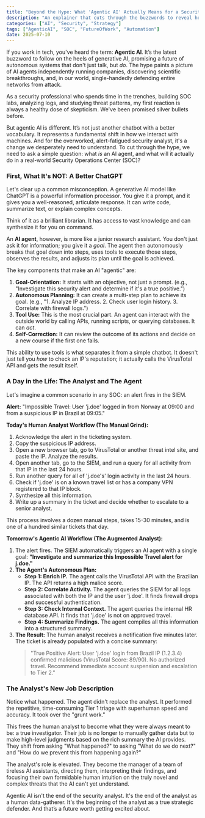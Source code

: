 ```yaml
---
title: "Beyond the Hype: What 'Agentic AI' Actually Means for a Security Analyst"
description: "An explainer that cuts through the buzzwords to reveal how autonomous AI agents will actually change the day-to-day job of a security analyst."
categories: ["AI", "Security", "Strategy"]
tags: ["AgenticAI", "SOC", "FutureOfWork", "Automation"]
date: 2025-07-10
---
```


If you work in tech, you've heard the term: **Agentic AI**. It’s the latest buzzword to follow on the heels of generative AI, promising a future of autonomous systems that don't just talk, but *do*. The hype paints a picture of AI agents independently running companies, discovering scientific breakthroughs, and, in our world, single-handedly defending entire networks from attack.

As a security professional who spends time in the trenches, building SOC labs, analyzing logs, and studying threat patterns, my first reaction is always a healthy dose of skepticism. We've been promised silver bullets before.

But agentic AI is different. It’s not just another chatbot with a better vocabulary. It represents a fundamental shift in how we interact with machines. And for the overworked, alert-fatigued security analyst, it's a change we desperately need to understand. To cut through the hype, we need to ask a simple question: what *is* an AI agent, and what will it actually do in a real-world Security Operations Center (SOC)?

### First, What It's NOT: A Better ChatGPT

Let's clear up a common misconception. A generative AI model like ChatGPT is a powerful information processor. You give it a prompt, and it gives you a well-reasoned, articulate response. It can write code, summarize text, or explain complex concepts.

Think of it as a brilliant librarian. It has access to vast knowledge and can synthesize it for you on command.

An **AI agent**, however, is more like a junior research assistant. You don't just ask it for information; you give it a *goal*. The agent then autonomously breaks that goal down into steps, uses tools to execute those steps, observes the results, and adjusts its plan until the goal is achieved.

The key components that make an AI "agentic" are:

1.  **Goal-Orientation:** It starts with an objective, not just a prompt. (e.g., "Investigate this security alert and determine if it's a true positive.")
2.  **Autonomous Planning:** It can create a multi-step plan to achieve its goal. (e.g., "1. Analyze IP address. 2. Check user login history. 3. Correlate with firewall logs.")
3.  **Tool Use:** This is the most crucial part. An agent can interact with the outside world by calling APIs, running scripts, or querying databases. It can *act*.
4.  **Self-Correction:** It can review the outcome of its actions and decide on a new course if the first one fails.

This ability to use tools is what separates it from a simple chatbot. It doesn't just tell you *how* to check an IP's reputation; it actually calls the VirusTotal API and gets the result itself.

### A Day in the Life: The Analyst and The Agent

Let's imagine a common scenario in any SOC: an alert fires in the SIEM.

**Alert:** "Impossible Travel: User 'j.doe' logged in from Norway at 09:00 and from a suspicious IP in Brazil at 09:05."

**Today's Human Analyst Workflow (The Manual Grind):**
1.  Acknowledge the alert in the ticketing system.
2.  Copy the suspicious IP address.
3.  Open a new browser tab, go to VirusTotal or another threat intel site, and paste the IP. Analyze the results.
4.  Open another tab, go to the SIEM, and run a query for all activity from that IP in the last 24 hours.
5.  Run another query for all of 'j.doe's' login activity in the last 24 hours.
6.  Check if 'j.doe' is on a known travel list or has a company VPN registered to that IP block.
7.  Synthesize all this information.
8.  Write up a summary in the ticket and decide whether to escalate to a senior analyst.

This process involves a dozen manual steps, takes 15-30 minutes, and is one of a hundred similar tickets that day.

**Tomorrow's Agentic AI Workflow (The Augmented Analyst):**
1.  The alert fires. The SIEM automatically triggers an AI agent with a single goal: **"Investigate and summarize this Impossible Travel alert for j.doe."**
2.  **The Agent's Autonomous Plan:**
    *   **Step 1: Enrich IP.** The agent calls the VirusTotal API with the Brazilian IP. The API returns a high malice score.
    *   **Step 2: Correlate Activity.** The agent queries the SIEM for all logs associated with both the IP and the user 'j.doe'. It finds firewall drops and successful authentication.
    *   **Step 3: Check Internal Context.** The agent queries the internal HR database API. It finds that 'j.doe' is not on approved travel.
    *   **Step 4: Summarize Findings.** The agent compiles all this information into a structured summary.
3.  **The Result:** The human analyst receives a notification five minutes later. The ticket is already populated with a concise summary:
    > "True Positive Alert: User 'j.doe' login from Brazil IP (1.2.3.4) confirmed malicious (VirusTotal Score: 89/90). No authorized travel. Recommend immediate account suspension and escalation to Tier 2."

### The Analyst's New Job Description

Notice what happened. The agent didn't replace the analyst. It performed the repetitive, time-consuming Tier 1 triage with superhuman speed and accuracy. It took over the "grunt work."

This frees the human analyst to become what they were always meant to be: a true investigator. Their job is no longer to manually gather data but to make high-level judgments based on the rich summary the AI provides. They shift from asking "What happened?" to asking "What do we do next?" and "How do we prevent this from happening again?"

The analyst's role is elevated. They become the manager of a team of tireless AI assistants, directing them, interpreting their findings, and focusing their own formidable human intuition on the truly novel and complex threats that the AI can't yet understand.

Agentic AI isn't the end of the security analyst. It's the end of the analyst as a human data-gatherer. It's the beginning of the analyst as a true strategic defender. And that’s a future worth getting excited about.